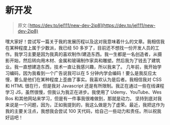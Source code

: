 # 新开发

> 原文:[https://dev.to/jel111/new-dev-2ip8](https://dev.to/jel111/new-dev-2ip8)

嘿大家好！尝试写一篇关于我的发展历程以及这对我意味着什么的文章。我相信我在某种程度上属于少数派，我已经 50 多岁了，目前还不想找一份开发人员的工作。我学习主要是因为我真的喜欢制作/建造东西。我一生都是一名创造者，从摄影开始，然后转向用木材、金属和玻璃制作家具和雕塑。然后我为了钱去了建筑业。我一直想建造东西，技术一直让我感兴趣，所以我来了。
几年前，我开始学习编码，因为我看到一个广告说我可以在 5 分钟内学会编码！要么是我反应太慢，要么是他们在某种程度上歪曲了事实。我喜欢认为是后者。我相信我对 CSS 和 HTML 很在行，但是我对 Javascript 还是有所限制。我正在通过一些在线课程学习 JS，虽然很慢，但我认为我正在进步。我使用了 Udemy、YouTube、Wes Bos 和其他网站来学习，但是有一件事我很难做到，那就是动力。
坚持到底对我来说是一个问题，因为，正如我提到的，我这么做是为了虚荣。最近，我把这作为我的主要关注点，我想我会尝试 100 天代码，给自己一些动力和责任。所以祝我好运吧！